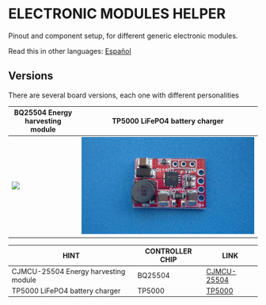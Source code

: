 # ELECTRONIC MODULES HELPER

Pinout and component setup, for different generic electronic modules.

Read this in other languages: [Español](/assets/markdown/README.es.md)

## Versions

There are several board versions, each one with different personalities

BQ25504 Energy harvesting module              | TP5000 LiFePO4 battery charger                
----------------------------------------------|-----------------------------------------------
![](/cjmcu-25504/assets/img/cjmcu-25504-module.png) | ![](/tp5000/assets/img/tp5000-module.jpg) 


| HINT                                 | CONTROLLER CHIP | LINK                                     
|--------------------------------------|-----------------|--------------------------------------
| CJMCU-25504 Energy harvesting module | BQ25504         | [CJMCU-25504](/cjmcu-25504)  
| TP5000 LiFePO4 battery charger       | TP5000          | [TP5000](/tp5000/)  



